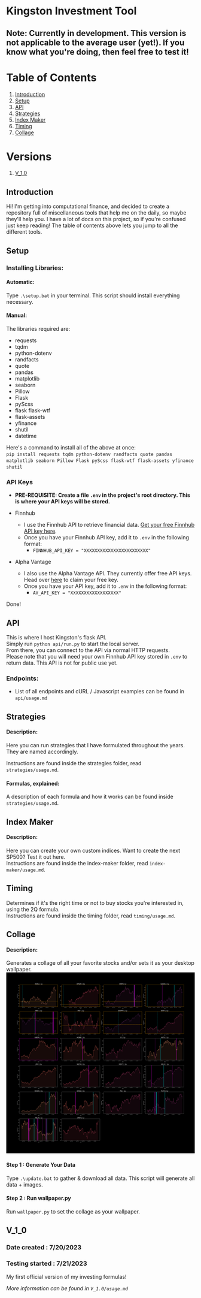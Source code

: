 # Kingston Investment Tool

## Note: Currently in development. This version is not applicable to the average user (yet!). If you know what you're doing, then feel free to test it!

# Table of Contents
1. [Introduction](#introduction)
2. [Setup](#setup)
3. [API](#api)
4. [Strategies](#strategies)
5. [Index Maker](#index-maker)
6. [Timing](#timing)
7. [Collage](#collage)

# Versions
1. [V_1.0](#v_1_0)

## Introduction 
Hi! I'm getting into computational finance, and decided to create a repository full of miscellaneous tools that help me on the daily, so maybe they'll help you. I have a lot of docs on this project, so if you're confused just keep reading! The table of contents above lets you jump to all the different tools.

## Setup
### Installing Libraries:
#### Automatic:
Type `.\setup.bat` in your terminal. This script should install everything necessary.
#### Manual:
The libraries required are:
- requests
- tqdm
- python-dotenv
- randfacts
- quote
- pandas
- matplotlib
- seaborn
- Pillow
- Flask
- pyScss
- flask flask-wtf
- flask-assets
- yfinance
- shutil
- datetime

Here's a command to install all of the above at once:<br>
``pip install requests tqdm python-dotenv randfacts quote pandas matplotlib seaborn Pillow Flask pyScss flask-wtf flask-assets yfinance shutil``
<br>

### API Keys
- **PRE-REQUISITE: Create a file ``.env`` in the project's root directory. This is where your API keys will be stored.**
- Finnhub
    - I use the Finnhub API to retrieve financial data. [Get your free Finnhub API key here](https://finnhub.io/dashboard).
    - Once you have your Finnhub API key, add it to `.env` in the following format:
        - ``FINNHUB_API_KEY = "XXXXXXXXXXXXXXXXXXXXXXXX"``
        
        
- Alpha Vantage
    - I also use the Alpha Vantage API. They currently offer free API keys. Head over [here](https://www.alphavantage.co/support/#api-key) to claim your free key.
    - Once you have your API key, add it to `.env` in the following format:
        - `AV_API_KEY = "XXXXXXXXXXXXXXXXXX"`

Done!
<br>

## API

This is where I host Kingston's flask API.
<br>
Simply run ``python api/run.py`` to start the local server.
<br>
From there, you can connect to the API via normal HTTP requests.
<br>
Please note that you will need your own Finnhub API key stored in ``.env`` to return data. This API is not for public use yet.

### Endpoints:
- List of all endpoints and cURL / Javascript examples can be found in ``api/usage.md``
## Strategies
#### Description: <br>
Here you can run strategies that I have formulated throughout the years. They are named accordingly. 
 <br>

Instructions are found inside the strategies folder, read ``strategies/usage.md``.


#### Formulas, explained:
 A description of each formula and how it works can be found inside ``strategies/usage.md``.


## Index Maker
#### Description: <br>
Here you can create your own custom indices. Want to create the next SP500? Test it out here. <br>
Instructions are found inside the index-maker folder, read ``index-maker/usage.md``.

## Timing
Determines if it's the right time or not to buy stocks you're interested in, using the 2Q formula.<br>
Instructions are found inside the timing folder, read ``timing/usage.md``.

## Collage
#### Description: <br>
Generates a collage of all your favorite stocks and/or sets it as your desktop wallpaper.
![example](https://raw.githubusercontent.com/gholtzap/kingston-invest/master/collage.png)

#### Step 1 : Generate Your Data

Type `.\update.bat` to gather & download all data. This script will generate all data + images.
<br>

#### Step 2 : Run wallpaper.py
Run  ``wallpaper.py`` to set the collage as your wallpaper.




## V_1_0

### Date created : 7/20/2023
### Testing started : 7/21/2023

My first official version of my investing formulas! 

*More information can be found in ``V_1.0/usage.md``*
